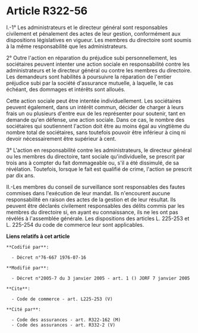 # Article R322-56

I.-1° Les administrateurs et le directeur général sont responsables civilement et pénalement des actes de leur gestion,
conformément aux dispositions législatives en vigueur. Les membres du directoire sont soumis à la même responsabilité que les
administrateurs. 

2° Outre l'action en réparation du préjudice subi personnellement, les sociétaires peuvent intenter une action sociale en
responsabilité contre les administrateurs et le directeur général ou contre les membres du directoire. Les demandeurs sont
habilités à poursuivre la réparation de l'entier préjudice subi par la société d'assurance mutuelle, à laquelle, le cas
échéant, des dommages et intérêts sont alloués. 

Cette action sociale peut être intentée individuellement. Les sociétaires peuvent également, dans un intérêt commun, décider
de charger à leurs frais un ou plusieurs d'entre eux de les représenter pour soutenir, tant en demande qu'en défense, une
action sociale. Dans ce cas, le nombre des sociétaires qui soutiennent l'action doit être au moins égal au vingtième du
nombre total de sociétaires, sans toutefois pouvoir être inférieur à cinq ni devoir nécessairement être supérieur à cent. 

3° L'action en responsabilité contre les administrateurs, le directeur général ou les membres du directoire, tant sociale
qu'individuelle, se prescrit par trois ans à compter du fait dommageable ou, s'il a été dissimulé, de sa révélation.
Toutefois, lorsque le fait est qualifié de crime, l'action se prescrit par dix ans. 

II.-Les membres du conseil de surveillance sont responsables des fautes commises dans l'exécution de leur mandat. Ils
n'encourent aucune responsabilité en raison des actes de la gestion et de leur résultat. Ils peuvent être déclarés civilement
responsables des délits commis par les membres du directoire si, en ayant eu connaissance, ils ne les ont pas révélés à
l'assemblée générale. Les dispositions des articles L. 225-253 et L. 225-254 du code de commerce leur sont applicables.

**Liens relatifs à cet article**

	**Codifié par**:

	  - Décret n°76-667 1976-07-16

	**Modifié par**:

	  - Décret n°2005-7 du 3 janvier 2005 - art. 1 () JORF 7 janvier 2005

	**Cite**:

	  - Code de commerce - art. L225-253 (V)

	**Cité par**:

	  - Code des assurances - art. R322-162 (M)
	  - Code des assurances - art. R332-2 (V)
